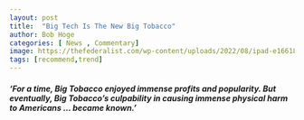 ```yaml
---
layout: post
title:  "Big Tech Is The New Big Tobacco"
author: Bob Hoge
categories: [ News , Commentary]
image: https://thefederalist.com/wp-content/uploads/2022/08/ipad-e1661897942747-1200x675.jpg
tags: [recommend,trend]
---
```

##### ‘For a time, Big Tobacco enjoyed immense profits and popularity. But eventually, Big Tobacco’s culpability in causing immense physical harm to Americans … became known.’

<!--stackedit_data:
eyJoaXN0b3J5IjpbMTk5MDAwMzE1Nl19
-->